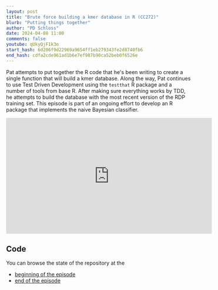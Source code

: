 ```yaml
---
layout: post
title: "Brute force building a kmer database in R (CC272)"
blurb: "Putting things together"
author: "PD Schloss"
date: 2024-04-08 11:00
comments: false
youtube: qUkyQjF1k3o
start_hash: 6d206f9d22969a9654ff1eb279343fe2d8740fb6
end_hash: cdfa2cde961ad1b6e7ef987b90ca52beb0f6526e
---
```


Pat attempts to put together the R code that he's been writing to create a single function that will build a kmer database. Along the way, Pat continues to use Test Driven Development using the `testthat` R package and a number of tools from base R. After making sure everything works by TDD, he attempts to build the database with the most recent version of the RDP training set. This episode is part of an ongoing effort to develop an R package that implements the naive Bayesian classifier.

<iframe style="margin: 0 auto;display:block;" width="560" height="315" src="https://www.youtube.com/embed/{{ page.youtube }}" frameborder="0" allow="accelerometer; autoplay; encrypted-media; gyroscope; picture-in-picture" allowfullscreen></iframe>

## Code

You can browse the state of the repository at the

* [beginning of the episode](https://github.com/riffomonas/phylotyper/tree/{{page.start_hash}})
* [end of the episode](https://github.com/riffomonas/phylotyper/tree/{{page.end_hash}})
